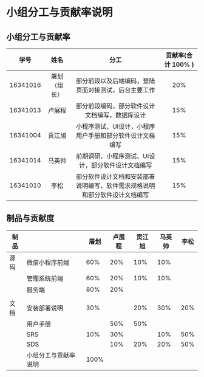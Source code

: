 # 小组分工与贡献率说明

## 小组分工与贡献率

|   学号   |          姓名          |                             分工                             | 贡献率(合计 100% ) |
| :------: | :--------------------: | :----------------------------------------------------------: | :----------------: |
| 16341016 |     屠划（组长）   | 部分前段以及后端编码，登陆页面对接测试，后台主要工作 |        20%         |
| 16341013 |     卢展程         | 部分前段编码，部分软件设计文档编写，数据库设计 |        15%         |
| 16341004 |     贡江旭         | 小程序测试、UI设计，小程序用户手册和部分软件设计文档编写 |        15%         |
| 16341014 |     马英帅         | 前期调研，小程序测试、UI设计，部分软件设计文档编写      |        15%         |
| 16341010 |      李松          | 部分软件设计文档和安装部署说明编写，软件需求规格说明和部分软件设计文档编写       |        15%         |

## 制品与贡献度

| 制品 |                     | 屠划 | 卢展程 | 贡江旭| 马英帅 | 李松 |
| ---- | ------------------- | ------ | ------ | ------ | ------ | ------ | 
| 源码 | 微信小程序前端       |   60%   |  20%  | 10%    | 10%    |        | 
|      | 管理系统前端         |   60%  |   20%  |  10%   |    10% |       | 
|      | 服务端              |   80%   |  20%   |        |        |        |
|      |                     |        |        |        |        |        |
| 文档 | 安装部署说明         |   30%   |       | 20%     |  30%  |    20%    | 
|      | 用户手册             |        | 50%    | 50%    |        |        |
|      | SRS                 | 10%    |   30%   |        |   10%     |  50%   | 
|      | SDS                 |        | 10%    | 20%    | 20%    | 50%    |
|      | 小组分工与贡献率说明 | 100%    |        |        |        |        | 
